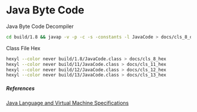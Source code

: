 # Java Byte Code



Java Byte Code Decompiler
```bash
cd build/1.8 && javap -v -p -c -s -constants -l JavaCode > docs/cls_8_decompiler.asm && cd -
```

Class File Hex
```bash
hexyl --color never build/1.8/JavaCode.class > docs/cls_8_hex
hexyl --color never build/11/JavaCode.class > docs/cls_11_hex
hexyl --color never build/12/JavaCode.class > docs/cls_12_hex
hexyl --color never build/13/JavaCode.class > docs/cls_13_hex
```

##### References
[Java Language and Virtual Machine Specifications](https://docs.oracle.com/javase/specs/)
